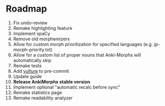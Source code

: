 # Roadmap

1. Fix undo-review
2. Remake highlighting feature
3. Implement spaCy
4. Remove old morphemizers
5. Allow for custom morph prioritization for specified languages (e.g. jp-morph-priority.txt)
6. Allow for a custom list of proper nouns that Anki-Morphs will automatically skip
7. Remake tests
8. Add [vulture](https://github.com/jendrikseipp/vulture) to pre-commit
9. Update guide
10. **Release AnkiMorphs stable version**
11. Implement optional "automatic recalc before sync"
12. Remake statistics page
13. Remake readability analyzer



